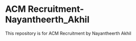# ACM Recruitment-Nayantheerth_Akhil

This repository is for ACM Recruitment by Nayantheerth Akhil


